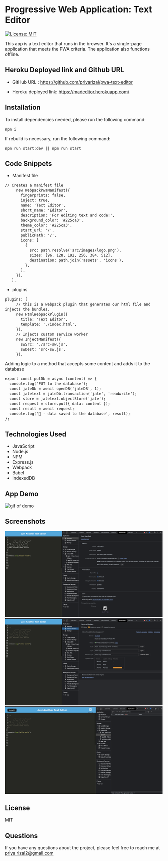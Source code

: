 # Progressive Web Application: Text Editor

[![License: MIT](https://img.shields.io/badge/License-MIT-yellow.svg)](https://opensource.org/licenses/MIT)

This app is a text editor that runs in the browser. It's a single-page application that meets the PWA criteria. The application also functions offline.

## Heroku Deployed link and Github URL 

- GitHub URL : https://github.com/priyarizal/pwa-text-editor

- Heroku deployed link: https://madeditor.herokuapp.com/

## Installation
To install dependencies needed, please run the following command:

```
npm i
```
If rebuild is necessary, run the following command:

```
npm run start:dev || npm run start
```
## Code Snippets
 - Manifest file

 ```
 // Creates a manifest file 
      new WebpackPwaManifest({
        fingerprints: false,
        inject: true,
        name: 'Text Editor',
        short_name: 'Editor',
        description: 'For editing text and code!',
        background_color: '#225ca3',
        theme_color: '#225ca3',
        start_url: '/',
        publicPath: '/',
        icons: [
          {
            src: path.resolve('src/images/logo.png'),
            sizes: [96, 128, 192, 256, 384, 512],
            destination: path.join('assets', 'icons'),
          },
        ],
      }),
    ],

 ```
 - plugins
 ```
 plugins: [
      // this is a webpack plugin that generates our html file and injects the bundles.
      new HtmlWebpackPlugin({
        title: 'Text Editor',
        template: './index.html',
      }),
      // Injects custom service worker
      new InjectManifest({
        swSrc: './src-sw.js',
        swDest: 'src-sw.js',
      }),
```

Adding logic to a method that accepts some content and adds it to the database
```
export const putDb = async (content) => {
  console.log('PUT to the database');
  const jateDb = await openDB('jateDB', 1);
  const jatetext = jateDb.transaction('jate', 'readwrite');
  const store = jatetext.objectStore('jate');
  const request = store.put({ data: content });
  const result = await request;
  console.log('🚀 - data saved to the database', result);
};
```
## Technologies Used
- JavaScript
- Node.js
- NPM
- Express.js
- Webpack
- Babel
- IndexedDB

## App Demo
![gif of demo](./images/demo.gif)

## Screenshots
![gif of demo](./images/manifest.png)
![gif of demo](./images/service-workers.png)
![gif of demo](./images/indexedDb.png)

## License
MIT

## Questions
If you have any questions about the project, please feel free to reach me at priya.rizal2@gmail.com